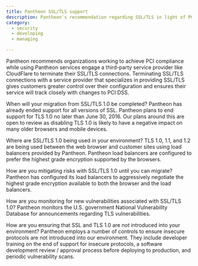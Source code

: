 ```yaml
---
title: Pantheon SSL/TLS support 
description: Pantheon's recommendation regarding SSL/TLS in light of PCI DSS v3.1.
category:
  - security
  - developing
  - managing

---
```

Pantheon recommends organizations working to achieve PCI compliance while using Pantheon services engage a third-party service provider like CloudFlare to terminate their SSL/TLS connections.  Terminating SSL/TLS connections with a service provider that specializes in providing SSL/TLS gives customers greater control over their configuration and ensures their service will track closely with changes to PCI DSS.


When will your migration from SSL/TLS 1.0 be completed? Pantheon has already ended support for all versions of SSL.  Pantheon plans to end support for TLS 1.0 no later than June 30, 2016.  Our plans around this are open to review as disabling TLS 1.0 is likely to have a negative impact on many older browsers and mobile devices.

Where are SSL/TLS 1.0 being used in your environment?  TLS 1.0, 1.1, and 1.2 are being used between the web browser and customer sites using load balancers provided by Pantheon. Pantheon load balancers are configured to prefer the highest grade encryption supported by the browsers.

How are you mitigating risks with SSL/TLS 1.0 until you can migrate?  Pantheon has configured its load balancers to aggressively negotiate the highest grade encryption available to both the browser and the load balancers.

How are you monitoring for new vulnerabilities associated with SSL/TLS 1.0? Pantheon monitors the U.S. government National Vulnerability Database for announcements regarding TLS vulnerabilities.

How are you ensuring that SSL and TLS 1.0 are not introduced into your environment?  Pantheon employs a number of controls to ensure insecure protocols are not introduced into our environment.  They include developer training on the end of support for insecure protocols, a software development review / approval process before deploying to production, and periodic vulnerability scans.
